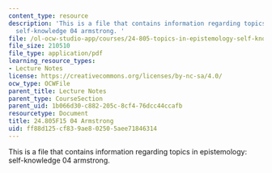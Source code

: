 ```yaml
---
content_type: resource
description: 'This is a file that contains information regarding topics in epistemology:
  self-knowledge 04 armstrong. '
file: /ol-ocw-studio-app/courses/24-805-topics-in-epistemology-self-knowledge-fall-2015/ff88d125cf839ae802505aee71846314_MIT24_805F15_04Arm.pdf
file_size: 210510
file_type: application/pdf
learning_resource_types:
- Lecture Notes
license: https://creativecommons.org/licenses/by-nc-sa/4.0/
ocw_type: OCWFile
parent_title: Lecture Notes
parent_type: CourseSection
parent_uid: 1b066d30-c882-205c-8cf4-76dcc44ccafb
resourcetype: Document
title: 24.805F15 04 Armstrong
uid: ff88d125-cf83-9ae8-0250-5aee71846314
---
```

This is a file that contains information regarding topics in epistemology: self-knowledge 04 armstrong. 